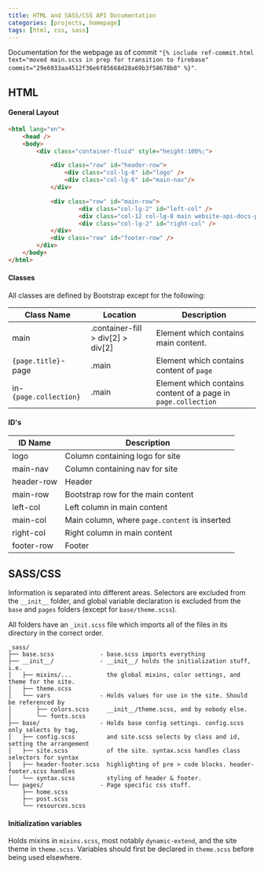 ```yaml
---
title: HTML and SASS/CSS API Documentation
categories: [projects, homepage]
tags: [html, css, sass]
---
```

Documentation for the webpage as of commit `"{% include ref-commit.html text="moved main.scss in prep for transition to firebase" commit="29e6933aa4512f36e6f85668d28a69b3f58678b8" %}"`.

## HTML

#### General Layout
```html
<html lang="en">
	<head />
	<body>
		<div class="container-fluid" style="height:100%;">

			<div class="row" id="header-row">
				<div class="col-lg-6" id="logo" />
				<div class="col-lg-6" id="main-nav"/>
			</div>

			<div class="row" id="main-row">
					<div class="col-lg-2" id="left-col" />
					<div class="col-12 col-lg-8 main website-api-docs-page in-posts" id="main-col" />
					<div class="col-lg-2" id="right-col" />
			</div>
			<div class="row" id="footer-row" />
		</div>
	</body>
</html>
```

#### Classes
All classes are defined by Bootstrap except for the following:

 Class Name | Location | Description
 --- | --- | ---
main | .container-fill > div[2] > div[2] |  Element which contains main content.
`{page.title}`-page | .main | Element which contains content of `page`
in-`{page.collection}`  | .main  |  Element which contains content of a page in `page.collection`

#### ID's
 ID Name | Description
 --- | ---
 logo | Column containing logo for site
main-nav  |  Column containing nav for site
header-row  |  Header
main-row  |  Bootstrap row for the main content
left-col  |  Left column in main content
main-col  |  Main column, where `page.content` is inserted
right-col |  Right column in main content
footer-row  |  Footer

## SASS/CSS
Information is separated into different areas. Selectors are excluded from
the `__init__` folder, and global variable declaration is excluded from the `base` and `pages` folders (except for `base/theme.scss`).

All folders have an `_init.scss` file which imports all of the files in its directory in the correct order.
```
_sass/
├── base.scss             - base.scss imports everything
├── __init__/             - __init__/ holds the initialization stuff, i.e.
│   ├── mixins/...          the global mixins, color settings, and theme for the site.
│   ├── theme.scss
│   └── vars              - Holds values for use in the site. Should be referenced by
│       ├── colors.scss     __init__/theme.scss, and by nobody else.
│       └── fonts.scss
├── base/                 - Holds base config settings. config.scss only selects by tag,
│   ├── config.scss         and site.scss selects by class and id, setting the arrangement
│   ├── site.scss           of the site. syntax.scss handles class selectors for syntax
│   ├── header-footer.scss  highlighting of pre > code blocks. header-footer.scss handles
│   └── syntax.scss         styling of header & footer.
└── pages/                - Page specific css stuff.
    ├── home.scss
    ├── post.scss
    └── resources.scss
```

#### Initialization variables
Holds mixins in `mixins.scss`, most notably `dynamic-extend`, and the site theme in `theme.scss`. Variables should
first be declared in `theme.scss` before being used elsewhere.
